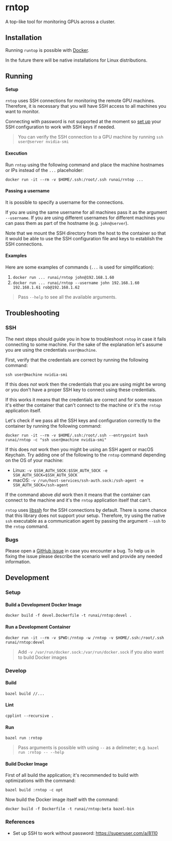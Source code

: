 # rntop
A top-like tool for monitoring GPUs across a cluster.

## Installation
Running `runtop` is possible with [Docker](https://docs.docker.com/get-docker/).

In the future there will be native installations for Linux distributions.

## Running
#### Setup
`rntop` uses SSH connections for monitoring the remote GPU machines.
Therefore, it is necessary that you will have SSH access to all machines you want to monitor.

Connecting with password is not supported at the moment so [set up](https://superuser.com/a/8110) your SSH configuration to work with SSH keys if needed.

> You can verify the SSH connection to a GPU machine by running `ssh user@server nvidia-smi`

#### Execution
Run `rntop` using the following command and place the machine hostnames or IPs instead of the `...` placeholder:
```
docker run -it --rm -v $HOME/.ssh:/root/.ssh runai/rntop ...
```

#### Passing a username
It is possible to specify a username for the connections.

If you are using the same username for all machines pass it as the argument `--username`.
If you are using different usernames for different machines you can pass them as part of the hostname (e.g. `john@server`).

Note that we mount the SSH directory from the host to the container so that it would be able to use the SSH configuration file and keys to establish the SSH connections.

#### Examples
Here are some examples of commands (`...` is used for simplification):
1. `docker run ... runai/rntop john@192.168.1.60`
2. `docker run ... runai/rntop --username john 192.168.1.60 192.168.1.61 rob@192.168.1.62`

> Pass `--help` to see all the available arguments.

## Troubleshooting
### SSH
The next steps should guide you in how to troubleshoot `rntop` in case it fails connecting to some machine.
For the sake of the explanation let's assume you are using the credentials `user@machine`.

First, verify that the credentials are correct by running the following command:
```
ssh user@machine nvidia-smi
```

If this does _not_ work then the credentials that you are using might be wrong or you don't have a proper SSH key to connect using these credentials.

If this works it means that the credentials are correct and for some reason it's either the container that can't connect to the machine or it's the `rntop` application itself.

Let's check if we pass all the SSH keys and configuration correctly to the container by running the following command:
```
docker run -it --rm -v $HOME/.ssh:/root/.ssh --entrypoint bash runai/rntop -c "ssh user@machine nvidia-smi"
```

If this does _not_ work then you might be using an SSH agent or macOS Keychain.
Try adding one of the following to the `rntop` command depending on the OS of your machine:
* Linux: `-v $SSH_AUTH_SOCK:$SSH_AUTH_SOCK -e SSH_AUTH_SOCK=$SSH_AUTH_SOCK`
* macOS: `-v /run/host-services/ssh-auth.sock:/ssh-agent -e SSH_AUTH_SOCK=/ssh-agent`

If the command above _did_ work then it means that the container can connect to the machine and it's the `rntop` application itself that can't.

`rntop` uses [libssh](https://www.libssh.org/) for the SSH connections by default.
There is some chance that this library does not support your setup.
Therefore, try using the native `ssh` executable as a communication agent by passing the argument `--ssh` to the `rntop` command.

### Bugs
Please open a [GitHub issue](https://github.com/run-ai/rntop/issues) in case you encounter a bug.
To help us in fixing the issue please describe the scenario well and provide any needed information.

## Development
### Setup
#### Build a Development Docker Image
```
docker build -f devel.Dockerfile -t runai/rntop:devel .
```

#### Run a Development Container
```
docker run -it --rm -v $PWD:/rntop -w /rntop -v $HOME/.ssh:/root/.ssh runai/rntop:devel
```
> Add `-v /var/run/docker.sock:/var/run/docker.sock` if you also want to build Docker images

### Develop
#### Build
```
bazel build //...
```

#### Lint
```
cpplint --recursive .
```

#### Run
```
bazel run :rntop
```
> Pass arguments is possible with using `--` as a delimeter; e.g. `bazel run :rntop -- --help`

#### Build Docker Image
First of all build the application; it's recommended to build with optimizations with the command:
```
bazel build :rntop -c opt
```

Now build the Docker image itself with the command:
```
docker build -f Dockerfile -t runai/rntop:beta bazel-bin
```

### References
* Set up SSH to work without password: https://superuser.com/a/8110
